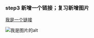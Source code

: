 ### step3 新增一个链接；复习新增图片

[我是一个链接](https://github.com)

![我是图片的alt](https://octodex.github.com/images/yaktocat.png)
